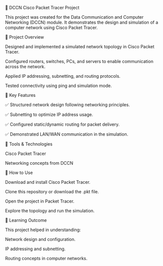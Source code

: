 📡 DCCN Cisco Packet Tracer Project

This project was created for the Data Communication and Computer Networking (DCCN) module. It demonstrates the design and simulation of a computer network using Cisco Packet Tracer.

🔹 Project Overview

Designed and implemented a simulated network topology in Cisco Packet Tracer.

Configured routers, switches, PCs, and servers to enable communication across the network.

Applied IP addressing, subnetting, and routing protocols.

Tested connectivity using ping and simulation mode.

🔹 Key Features

✅ Structured network design following networking principles.

✅ Subnetting to optimize IP address usage.

✅ Configured static/dynamic routing for packet delivery.

✅ Demonstrated LAN/WAN communication in the simulation.

🔹 Tools & Technologies

Cisco Packet Tracer

Networking concepts from DCCN

🔹 How to Use

Download and install Cisco Packet Tracer.

Clone this repository or download the .pkt file.

Open the project in Packet Tracer.

Explore the topology and run the simulation.

🔹 Learning Outcome

This project helped in understanding:

Network design and configuration.

IP addressing and subnetting.

Routing concepts in computer networks.

